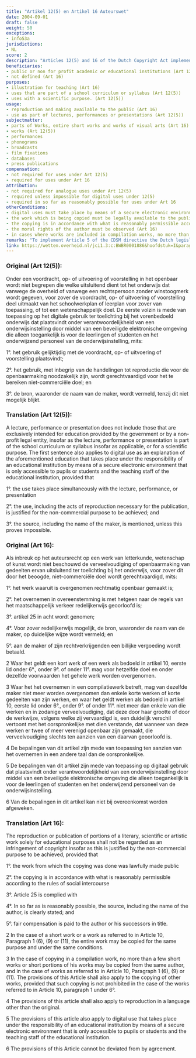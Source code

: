 ```yaml
---
title: "Artikel 12(5) en Artikel 16 Auteurswet"
date: 2004-09-01 
draft: false
weight: 50
exceptions:
- info53a
jurisdictions:
- NL
score: 2
description: "Articles 12(5) and 16 of the Dutch Copyright Act implement the exceptions contained in Art 5(3)a of the InfoSoc Directive and Article 5 of the CDSM Directive.  Article 16 allows reproductions and communications to the public as well as digital uses that takes place by means of a secure electronic environment of parts of works, entire short works and entire works of visual arts for the sole purpose of illustration for teaching. These uses are subject to compensation. Article 12(5) allows in-classroom use by public or not-for profit educational institutions as long as the use is part of a curriculum or justified by an academic purpose. This includes simultaneous digital uses as explanation by means of secure electronic environments." 
beneficiaries:
- public or non for profit academic or educational institutions (Art 12(5))
- not defined (Art 16)
purposes: 
- illustration for teaching (Art 16)
- uses that are part of a school curriculum or syllabus (Art 12(5)) 
- uses with a scientific purpose. (Art 12(5)) 
usage:
- reproduction and making available to the public (Art 16)
- use as part of lectures, performances or presentations (Art 12(5)) 
subjectmatter:
- parts of Works, entire short works and works of visual arts (Art 16)
- works (Art 12(5)) 
- performances 
- phonograms 
- broadcasts 
- film fixations
- databases
- press publications 
compensation: 
- not required for uses under Art 12(5)
- required for uses under Art 16
attribution: 
- not required for analogue uses under Art 12(5)
- required unless impossible for digital uses under 12(5)
- required in so far as reasonably possible for uses under Art 16
otherConditions:
- digital uses must take place by means of a secure electronic environment that is only accessible to pupils or students and the teaching staff of the educational institution.
- the work which is being copied must be legally available to the public (Art 16)
- the copying is in accordance with what is reasonably permissible according to the rules of social intercourse (Art 16)
- the moral rights of the author must be observed (Art 16)
- in cases where works are included in compilation works, no more than a few short works or short portions of works of the same author may be copied. In case of visual art works not more than a few works of the same author may be included provided that the size of manner of reproduction is sufficiently different from the original work and that no more than one work out of a series of works is included in the compilation (Article 16)
remarks: "To implement Article 5 of the CDSM directive the Dutch legislator has expanded the scope of both Articles 12(5) and 16 to include digital uses by means of a secure electronic environment that is only accessible to pupils or students and the teaching staff of the educational institution.<br /><br />There are provisions corresponding with Article 16 in Article 10(e) of the Neighbouring Rights Act and in Articles 4a(c) and 5.1(b) of the Database Act. There is a provision corresponding with Article 12(5) in Article 2(8) of the Neighbouring Rights Act.<br /><br />Article 16 also allows the use of translated versions of a work.<br /><br />Article 16 also allows the use of translated versions of a work."
link: https://wetten.overheid.nl/jci1.3:c:BWBR0001886&hoofdstuk=I&paragraaf=6&artikel=16
---
```


### Original (Art 12(5)): 

Onder een voordracht, op- of uitvoering of voorstelling in het openbaar wordt niet begrepen die welke uitsluitend dient tot het onderwijs dat vanwege de overheid of vanwege een rechtspersoon zonder winstoogmerk wordt gegeven, voor zover de voordracht, op- of uitvoering of voorstelling deel uitmaakt van het schoolwerkplan of leerplan voor zover van toepassing, of tot een wetenschappelijk doel. De eerste volzin is mede van toepassing op het digitale gebruik ter toelichting bij het vorenbedoeld onderwijs dat plaatsvindt onder verantwoordelijkheid van een onderwijsinstelling door middel van een beveiligde elektronische omgeving die alleen toegankelijk is voor de leerlingen of studenten en het onderwijzend personeel van de onderwijsinstelling, mits:

1°. het gebruik gelijktijdig met de voordracht, op- of uitvoering of voorstelling plaatsvindt;

2°. het gebruik, met inbegrip van de handelingen tot reproductie die voor de openbaarmaking noodzakelijk zijn, wordt gerechtvaardigd voor het te bereiken niet-commerciële doel; en

3°. de bron, waaronder de naam van de maker, wordt vermeld, tenzij dit niet mogelijk blijkt.

### Translation (Art 12(5)):

A lecture, performance or presentation does not include those that are exclusively intended for education provided by the government or by a non-profit legal entity, insofar as the lecture, performance or presentation is part of the school curriculum or syllabus insofar as applicable, or for a scientific purpose. The first sentence also applies to digital use as an explanation of the aforementioned education that takes place under the responsibility of an educational institution by means of a secure electronic environment that is only accessible to pupils or students and the teaching staff of the educational institution, provided that

1°. the use takes place simultaneously with the lecture, performance, or presentation

2°. the use, including the acts of reproduction necessary for the publication, is justified for the non-commercial purpose to be achieved; and

3°. the source, including the name of the maker, is mentioned, unless this proves impossible.

### Original (Art 16):

Als inbreuk op het auteursrecht op een werk van letterkunde, wetenschap of kunst wordt niet beschouwd de verveelvoudiging of openbaarmaking van gedeelten ervan uitsluitend ter toelichting bij het onderwijs, voor zover dit door het beoogde, niet-commerciële doel wordt gerechtvaardigd, mits:

1°. het werk waaruit is overgenomen rechtmatig openbaar gemaakt is;

2°. het overnemen in overeenstemming is met hetgeen naar de regels van het maatschappelijk verkeer redelijkerwijs geoorloofd is;

3°. artikel 25 in acht wordt genomen;

4°. Voor zover redelijkerwijs mogelijk, de bron, waaronder de naam van de maker, op duidelijke wijze wordt vermeld; en

5°. aan de maker of zijn rechtverkrijgenden een billijke vergoeding wordt betaald.

2 Waar het geldt een kort werk of een werk als bedoeld in artikel 10, eerste lid onder 6°., onder 9°. of onder 11°. mag voor hetzelfde doel en onder dezelfde voorwaarden het gehele werk worden overgenomen.

3 Waar het het overnemen in een compilatiewerk betreft, mag van dezelfde maker niet meer worden overgenomen dan enkele korte werken of korte gedeelten van zijn werken, en waar het geldt werken als bedoeld in artikel 10, eerste lid onder 6°., onder 9°. of onder 11°. niet meer dan enkele van die werken en in zodanige verveelvoudiging, dat deze door haar grootte of door de werkwijze, volgens welke zij vervaardigd is, een duidelijk verschil vertoont met het oorspronkelijke met dien verstande, dat wanneer van deze werken er twee of meer verenigd openbaar zijn gemaakt, die verveelvoudiging slechts ten aanzien van een daarvan geoorloofd is.

4 De bepalingen van dit artikel zijn mede van toepassing ten aanzien van het overnemen in een andere taal dan de oorspronkelijke.

5 De bepalingen van dit artikel zijn mede van toepassing op digitaal gebruik dat plaatsvindt onder verantwoordelijkheid van een onderwijsinstelling door middel van een beveiligde elektronische omgeving die alleen toegankelijk is voor de leerlingen of studenten en het onderwijzend personeel van de onderwijsinstelling.

6 Van de bepalingen in dit artikel kan niet bij overeenkomst worden afgeweken.

### Translation (Art 16):

The reproduction or publication of portions of a literary, scientific or artistic work solely for educational purposes shall not be regarded as an infringement of copyright insofar as this is justified by the non-commercial purpose to be achieved, provided that

1°. the work from which the copying was done was lawfully made public

2°. the copying is in accordance with what is reasonably permissible according to the rules of social intercourse

3°. Article 25 is complied with

4°. In so far as is reasonably possible, the source, including the name of the author, is clearly stated; and

5°. fair compensation is paid to the author or his successors in title.

2 In the case of a short work or a work as referred to in Article 10, Paragraph 1 (6), (9) or (11), the entire work may be copied for the same purpose and under the same conditions.

3 In the case of copying in a compilation work, no more than a few short works or short portions of his works may be copied from the same author, and in the case of works as referred to in Article 10, Paragraph 1 (6), (9) or (11). The provisions of this Article shall also apply to the copying of other works, provided that such copying is not prohibited in the case of the works referred to in Article 10, paragraph 1 under 6°.

4 The provisions of this article shall also apply to reproduction in a language other than the original.

5 The provisions of this article also apply to digital use that takes place under the responsibility of an educational institution by means of a secure electronic environment that is only accessible to pupils or students and the teaching staff of the educational institution.

6 The provisions of this Article cannot be deviated from by agreement.